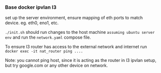 ### Base docker ipvlan l3 

set up the server environment, ensure mapping of eth ports to match device. eg. eth0, eno1, etc. 

`./init.sh` should run changes to the host machine `assuming ubuntu server env` and run the `network.yaml` compose file. 

To ensure l3 router has access to the external network and internet run `docker exec -it nat_router ping ....`

Note: you cannot ping host, since it is acting as the router in l3 ipvlan setup, but try google.com or any other device on network.
